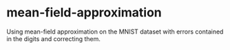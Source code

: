 # mean-field-approximation
Using mean-field approximation on the MNIST dataset with errors contained in the digits and correcting them.
